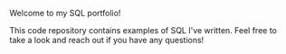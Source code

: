 Welcome to my SQL portfolio! 

This code repository contains examples of SQL I've written. Feel free to take a look and reach out if you have any questions!
